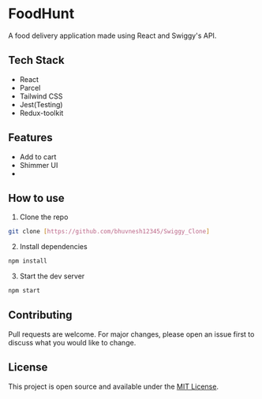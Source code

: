 # FoodHunt

A food delivery application made using React and Swiggy's API.

## Tech Stack

- React
- Parcel
- Tailwind CSS
- Jest(Testing)
- Redux-toolkit

## Features

- Add to cart
- Shimmer UI
-

## How to use

1. Clone the repo

```bash
git clone [https://github.com/bhuvnesh12345/Swiggy_Clone]
```

2. Install dependencies

```bash
npm install
```

3. Start the dev server

```bash
npm start
```

## Contributing

Pull requests are welcome. For major changes, please open an issue first to discuss what you would like to change.

## License

This project is open source and available under the [MIT License](LICENSE).
